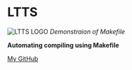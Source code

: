 # LTTS
![LTTS LOGO](https://th.bing.com/th/id/OIP.ljlc-F5LTH0U_cD9OAQBgQHaCw?pid=ImgDet&rs=1)
_Demonstraion of Makefile_

**Automating compiling using Makefile**

[My GitHub](https://github.com/navaneeth2324)

